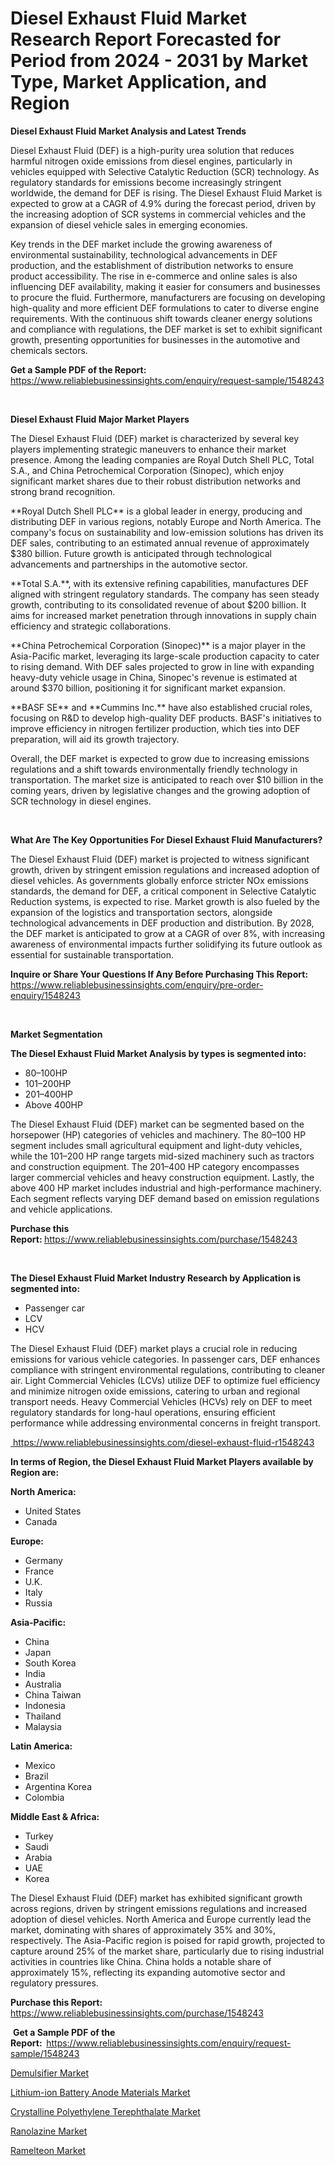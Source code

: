 <p><h1>Diesel Exhaust Fluid Market Research Report Forecasted for Period from 2024 -  2031 by Market Type, Market Application, and Region</h1></p><p><strong>Diesel Exhaust Fluid Market Analysis and Latest Trends</strong></p>
<p><p>Diesel Exhaust Fluid (DEF) is a high-purity urea solution that reduces harmful nitrogen oxide emissions from diesel engines, particularly in vehicles equipped with Selective Catalytic Reduction (SCR) technology. As regulatory standards for emissions become increasingly stringent worldwide, the demand for DEF is rising. The Diesel Exhaust Fluid Market is expected to grow at a CAGR of 4.9% during the forecast period, driven by the increasing adoption of SCR systems in commercial vehicles and the expansion of diesel vehicle sales in emerging economies.</p><p>Key trends in the DEF market include the growing awareness of environmental sustainability, technological advancements in DEF production, and the establishment of distribution networks to ensure product accessibility. The rise in e-commerce and online sales is also influencing DEF availability, making it easier for consumers and businesses to procure the fluid. Furthermore, manufacturers are focusing on developing high-quality and more efficient DEF formulations to cater to diverse engine requirements. With the continuous shift towards cleaner energy solutions and compliance with regulations, the DEF market is set to exhibit significant growth, presenting opportunities for businesses in the automotive and chemicals sectors.</p></p>
<p><strong>Get a Sample PDF of the Report:&nbsp;</strong> <a href="https://www.reliablebusinessinsights.com/enquiry/request-sample/1548243?utm_campaign=57&utm_medium=2&utm_source=Github&utm_content=ia&utm_term=14112024&utm_id=diesel-exhaust-fluid">https://www.reliablebusinessinsights.com/enquiry/request-sample/1548243</a></p>
<p>&nbsp;</p>
<p><strong>Diesel Exhaust Fluid Major Market Players</strong></p>
<p><p>The Diesel Exhaust Fluid (DEF) market is characterized by several key players implementing strategic maneuvers to enhance their market presence. Among the leading companies are Royal Dutch Shell PLC, Total S.A., and China Petrochemical Corporation (Sinopec), which enjoy significant market shares due to their robust distribution networks and strong brand recognition.</p><p>**Royal Dutch Shell PLC** is a global leader in energy, producing and distributing DEF in various regions, notably Europe and North America. The company's focus on sustainability and low-emission solutions has driven its DEF sales, contributing to an estimated annual revenue of approximately $380 billion. Future growth is anticipated through technological advancements and partnerships in the automotive sector.</p><p>**Total S.A.**, with its extensive refining capabilities, manufactures DEF aligned with stringent regulatory standards. The company has seen steady growth, contributing to its consolidated revenue of about $200 billion. It aims for increased market penetration through innovations in supply chain efficiency and strategic collaborations.</p><p>**China Petrochemical Corporation (Sinopec)** is a major player in the Asia-Pacific market, leveraging its large-scale production capacity to cater to rising demand. With DEF sales projected to grow in line with expanding heavy-duty vehicle usage in China, Sinopec's revenue is estimated at around $370 billion, positioning it for significant market expansion.</p><p>**BASF SE** and **Cummins Inc.** have also established crucial roles, focusing on R&D to develop high-quality DEF products. BASF's initiatives to improve efficiency in nitrogen fertilizer production, which ties into DEF preparation, will aid its growth trajectory.</p><p>Overall, the DEF market is expected to grow due to increasing emissions regulations and a shift towards environmentally friendly technology in transportation. The market size is anticipated to reach over $10 billion in the coming years, driven by legislative changes and the growing adoption of SCR technology in diesel engines.</p></p>
<p>&nbsp;</p>
<p><strong>What Are The Key Opportunities For Diesel Exhaust Fluid Manufacturers?</strong></p>
<p><p>The Diesel Exhaust Fluid (DEF) market is projected to witness significant growth, driven by stringent emission regulations and increased adoption of diesel vehicles. As governments globally enforce stricter NOx emissions standards, the demand for DEF, a critical component in Selective Catalytic Reduction systems, is expected to rise. Market growth is also fueled by the expansion of the logistics and transportation sectors, alongside technological advancements in DEF production and distribution. By 2028, the DEF market is anticipated to grow at a CAGR of over 8%, with increasing awareness of environmental impacts further solidifying its future outlook as essential for sustainable transportation.</p></p>
<p><strong>Inquire or Share Your Questions If Any Before Purchasing This Report:</strong> <a href="https://www.reliablebusinessinsights.com/enquiry/pre-order-enquiry/1548243?utm_campaign=57&utm_medium=2&utm_source=Github&utm_content=ia&utm_term=14112024&utm_id=diesel-exhaust-fluid">https://www.reliablebusinessinsights.com/enquiry/pre-order-enquiry/1548243</a></p>
<p>&nbsp;</p>
<p><strong>Market Segmentation</strong></p>
<p><strong>The Diesel Exhaust Fluid Market Analysis by types is segmented into:</strong></p>
<p><ul><li>80–100HP</li><li>101–200HP</li><li>201–400HP</li><li>Above 400HP</li></ul></p>
<p><p>The Diesel Exhaust Fluid (DEF) market can be segmented based on the horsepower (HP) categories of vehicles and machinery. The 80–100 HP segment includes small agricultural equipment and light-duty vehicles, while the 101–200 HP range targets mid-sized machinery such as tractors and construction equipment. The 201–400 HP category encompasses larger commercial vehicles and heavy construction equipment. Lastly, the above 400 HP market includes industrial and high-performance machinery. Each segment reflects varying DEF demand based on emission regulations and vehicle applications.</p></p>
<p><strong>Purchase this Report:&nbsp;</strong><a href="https://www.reliablebusinessinsights.com/purchase/1548243?utm_campaign=57&utm_medium=2&utm_source=Github&utm_content=ia&utm_term=14112024&utm_id=diesel-exhaust-fluid">https://www.reliablebusinessinsights.com/purchase/1548243</a></p>
<p>&nbsp;</p>
<p><strong>The Diesel Exhaust Fluid Market Industry Research by Application is segmented into:</strong></p>
<p><ul><li>Passenger car</li><li>LCV</li><li>HCV</li></ul></p>
<p><p>The Diesel Exhaust Fluid (DEF) market plays a crucial role in reducing emissions for various vehicle categories. In passenger cars, DEF enhances compliance with stringent environmental regulations, contributing to cleaner air. Light Commercial Vehicles (LCVs) utilize DEF to optimize fuel efficiency and minimize nitrogen oxide emissions, catering to urban and regional transport needs. Heavy Commercial Vehicles (HCVs) rely on DEF to meet regulatory standards for long-haul operations, ensuring efficient performance while addressing environmental concerns in freight transport.</p></p>
<p><a href="https://www.reliablebusinessinsights.com/diesel-exhaust-fluid-r1548243?utm_campaign=57&utm_medium=2&utm_source=Github&utm_content=ia&utm_term=14112024&utm_id=diesel-exhaust-fluid">&nbsp;https://www.reliablebusinessinsights.com/diesel-exhaust-fluid-r1548243</a></p>
<p><strong>In terms of Region, the Diesel Exhaust Fluid Market Players available by Region are:</strong></p>
<p>
    <p> <strong> North America: </strong>
        <ul>
            <li>United States</li>
            <li>Canada</li>
        </ul>
        </p> 
    <p> <strong> Europe: </strong>
        <ul>
            <li>Germany</li>
            <li>France</li>
            <li>U.K.</li>
            <li>Italy</li>
            <li>Russia</li>
        </ul>
        </p> 
    <p> <strong> Asia-Pacific: </strong>
        <ul>
            <li>China</li>
            <li>Japan</li>
            <li>South Korea</li>
            <li>India</li>
            <li>Australia</li>
            <li>China Taiwan</li>
            <li>Indonesia</li>
            <li>Thailand</li>
            <li>Malaysia</li>
        </ul>
        </p> 
    <p> <strong> Latin America: </strong>
        <ul>
            <li>Mexico</li>
            <li>Brazil</li>
            <li>Argentina Korea</li>
            <li>Colombia</li>
        </ul>
        </p> 
    <p> <strong> Middle East & Africa: </strong>
        <ul>
            <li>Turkey</li>
            <li>Saudi</li>
            <li>Arabia</li>
            <li>UAE</li>
            <li>Korea</li>
        </ul>
    </p>
    </p>
<p><p>The Diesel Exhaust Fluid (DEF) market has exhibited significant growth across regions, driven by stringent emissions regulations and increased adoption of diesel vehicles. North America and Europe currently lead the market, dominating with shares of approximately 35% and 30%, respectively. The Asia-Pacific region is poised for rapid growth, projected to capture around 25% of the market share, particularly due to rising industrial activities in countries like China. China holds a notable share of approximately 15%, reflecting its expanding automotive sector and regulatory pressures.</p></p>
<p><strong>Purchase this Report: </strong><a href="https://www.reliablebusinessinsights.com/purchase/1548243?utm_campaign=57&utm_medium=2&utm_source=Github&utm_content=ia&utm_term=14112024&utm_id=diesel-exhaust-fluid">https://www.reliablebusinessinsights.com/purchase/1548243</a></p>
<p>&nbsp;<strong>Get a Sample PDF of the Report:&nbsp;&nbsp;</strong><a href="https://www.reliablebusinessinsights.com/enquiry/request-sample/1548243?utm_campaign=57&utm_medium=2&utm_source=Github&utm_content=ia&utm_term=14112024&utm_id=diesel-exhaust-fluid">https://www.reliablebusinessinsights.com/enquiry/request-sample/1548243</a></p>
<p><strong></strong></p>
<p><p><a href="https://github.com/AnnDiaz698/Market-Research-Report-List-1/blob/main/demulsifier-market.md?utm_campaign=57&utm_medium=2&utm_source=Github&utm_content=ia&utm_term=14112024&utm_id=diesel-exhaust-fluid">Demulsifier Market</a></p><p><a href="https://www.linkedin.com/pulse/lithium-ion-battery-anode-materials-landscape-product-spectrum-lfpfc?utm_campaign=57&utm_medium=2&utm_source=Github&utm_content=ia&utm_term=14112024&utm_id=diesel-exhaust-fluid">Lithium-ion Battery Anode Materials Market</a></p><p><a href="https://github.com/NargisHussain75/Market-Research-Report-List-1/blob/main/crystalline-polyethylene-terephthalate-market.md?utm_campaign=57&utm_medium=2&utm_source=Github&utm_content=ia&utm_term=14112024&utm_id=diesel-exhaust-fluid">Crystalline Polyethylene Terephthalate Market</a></p><p><a href="https://issuu.com/reportprime-2/docs/ranolazine-market-size-2030.pptx_14e9b3fbb7b177?utm_campaign=57&utm_medium=2&utm_source=Github&utm_content=ia&utm_term=14112024&utm_id=diesel-exhaust-fluid">Ranolazine Market</a></p><p><a href="https://issuu.com/reportprime-2/docs/ramelteon-market-size-2030.pptx_4d4dbd3cc1559a?utm_campaign=57&utm_medium=2&utm_source=Github&utm_content=ia&utm_term=14112024&utm_id=diesel-exhaust-fluid">Ramelteon Market</a></p></p>